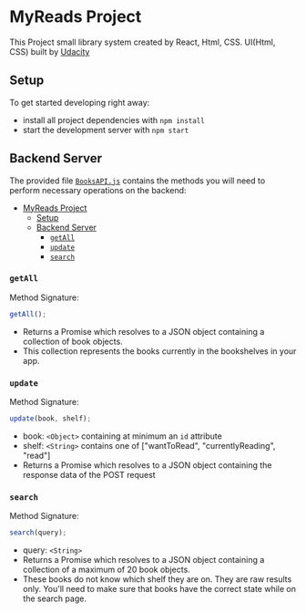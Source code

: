 # MyReads Project

This Project small library system created by React, Html, CSS.
UI(Html, CSS) built by [Udacity](https://github.com/udacity)

## Setup

To get started developing right away:

- install all project dependencies with `npm install`
- start the development server with `npm start`

## Backend Server

The provided file [`BooksAPI.js`](src/BooksAPI.js) contains the methods you will need to perform necessary operations on the backend:

- [MyReads Project](#myreads-project)
  - [Setup](#setup)
  - [Backend Server](#backend-server)
    - [`getAll`](#getall)
    - [`update`](#update)
    - [`search`](#search)

### `getAll`

Method Signature:

```js
getAll();
```

- Returns a Promise which resolves to a JSON object containing a collection of book objects.
- This collection represents the books currently in the bookshelves in your app.

### `update`

Method Signature:

```js
update(book, shelf);
```

- book: `<Object>` containing at minimum an `id` attribute
- shelf: `<String>` contains one of ["wantToRead", "currentlyReading", "read"]
- Returns a Promise which resolves to a JSON object containing the response data of the POST request

### `search`

Method Signature:

```js
search(query);
```

- query: `<String>`
- Returns a Promise which resolves to a JSON object containing a collection of a maximum of 20 book objects.
- These books do not know which shelf they are on. They are raw results only. You'll need to make sure that books have the correct state while on the search page.
